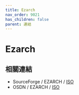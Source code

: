 ```yaml
---
title: Ezarch
nav_order: 9021
has_children: false
parent: 連結
---
```



# Ezarch

## 相關連結

* SourceForge / EZARCH / [ISO](https://sourceforge.net/projects/ezarch/files/ISO/)
* OSDN / EZARCH / [ISO](https://osdn.net/projects/ezarch/releases/)
